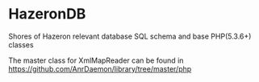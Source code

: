 # HazeronDB
Shores of Hazeron relevant database SQL schema and base PHP(5.3.6+) classes

The master class for XmlMapReader can be found in https://github.com/AnrDaemon/library/tree/master/php
